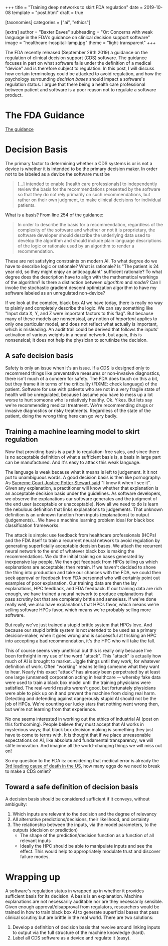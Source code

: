 +++
title = "Training deep networks to skirt FDA regulation"
date = 2019-10-08
template = "post.html"
draft = true

[taxonomies]
categories = ["ai", "ethics"]

[extra]
author = "Baxter Eaves"
subheading = "Or: Concerns with weak language in the FDA's guidance on clinical decision support software"
image = "healthcare-hospital-lamp.jpg"
theme = "light-transparent"
+++

The FDA recently released (September 29th 2019) a guidance on the regulation of clinical decision support (CDS) software. The guidance focuses in part on what software falls under the definition of a medical "device" and is therefore subject to regulation. In this post, I will discuss how certain terminology could be attacked to avoid regulation, and how the psychology surrounding *decision bases* should impact a software's regulation status. I argue that there being a health care professional between patient and software is a poor reason not to regulate a software product.

# The FDA Guidance

[The guidance](https://www.fda.gov/regulatory-information/search-fda-guidance-documents/clinical-decision-support-software)

# Decision Basis

The primary factor to determining whether a CDS systems is or is not a device is whether it is intended to be the primary decision maker. In order not to be labeled as a device the software must be 

> [...] intended to enable [health care professionals] to independently review the basis for the recommendations presented by the software so that they do not rely primarily on such recommendations, but rather on their own judgment, to make clinical decisions for individual patients.

What is a basis? From line 254 of the guidance:

> In order to describe the basis for a recommendation, regardless of the complexity of the software and whether or not it is proprietary, the software developer should describe the underlying data used to develop the algorithm and should include plain language descriptions of the logic or rationale used by an algorithm to render a recommendation.

These are not satisfying constraints on modern AI. To what degree do we have to describe logic or rationale? What is rationale? Is "The patient is 24 year old, so they might enjoy an anticoagulant" sufficient rationale? To what degree does the description have to align with the mathematical workings of the algorithm? Is there a distinction between *algorithm* and *model*? Can I invoke the stochastic gradient descent optimization algorithm to have my software labeled as an unregulated non-device?

If we look at the complex, black box AI we have today, there is really no way to plainly and completely describe the logic. We can say something like "Input data X, Y, and Z were important factors to this flag". But because many of these models are nonsensical, any notion of *important* applies to only one particular model, and does not reflect what actually is important, which is misleading. An audit trail could be derived that follows the inputs' activation of various weights in a neural network, but again, this is nonsensical; it does not help the physician to scrutinize the decision.

## A safe decision basis

Safety is only an issue when it's an issue. If a CDS is designed only to recommend things like preventative measures or non-invasive diagnostics, there isn't much of a concern for safety. The FDA does touch on this a bit, but they frame it in terms of the criticality (FIXME: check language) of the patient. Software for use with patients who are not in a very fragile state of health will be unregulated, because I assume you have to mess up a lot worse to hurt someone who is relatively healthy. Ok. Yikes. But lets say we're recommending medical treatment. We're recommending drugs or invasive diagnostics or risky treatments. Regardless of the state of the patient, doing the wrong thing here can go very badly.

## Training a machine learning model to skirt regulation

Now that providing basis is a path to regulation-free sales, and since there is no acceptable definition of what a sufficient basis is, a basis in large part can be manufactured. And it's easy to attack this weak language.

The language is weak because what it means is left to judgement. It it not put to unambiguous words. A good decision basis is then like pornography: As [Supreme Court Justice Potter Stewart said](https://www.law.cornell.edu/supremecourt/text/378/184) "I know it when I see it". Given any explanation, a practitioner will know whether that explanation is an acceptable decision basis under the guidelines. As software developers, we observe the explanations our software generates and the judgment of the end user (acceptable or unacceptable). Now all we need to do is learn the nebulous definition that links explanations to judgements. That unknown definition is an unknown function from inputs (explanations) to output (judgements)... We have a machine learning problem ideal for black box classification frameworks.

The attack is simple: use feedback from healthcare professionals (HCPs) and the FDA itself to train a recurrent neural network to avoid regulation by generating superficially acceptable decision bases. We attach the recurrent neural network to the end of whatever black box is making the recommendations. We do the initial training on bases generated by inexpensive lay people. We then get feedback from HPCs telling us which explanations are acceptable; then retrain. If we haven't decided to shove the thing into production and take our chances with the FDA, we could then seek approval or feedback from FDA personnel who will certainly point out examples of poor explanation. Our training data are then the lay explanations, HPC feedback, and FDA feedback. If our training data are rich enough, we have trained a neural network to produce explanations that pass scrutiny but that are completely brittle and senseless. If we've done really well, we also have explanations that HPCs favor, which means we're selling software HPCs favor, which means we're probably selling more software.

But really we've just trained a stupid brittle system that HPCs love. And because our stupid brittle system is not *intended* to be used as a primary decision-maker, when it goes wrong and is successful at tricking an HPC into accepting a bad recommendation, it's the HPC who will take the fall.

This of course seems very unethical but this is really only because I've been forthright in my use of the word "attack". This "attack" is actually how much of AI is brought to market. Jiggle things until they *work*, for whatever definition of work. Often "working" means telling someone what they want to hear. Nearly this exact "attack" has already been perpetrated by at least one large (unnamed) corporation acting in healthcare -- whereby fake data were used to train a black box model until the training physicians were satisfied. The real-world results weren't good, but fortunately physicians were able to pick up on it and prevent the machine from doing real harm. Detecting and defending against dangerously stupid AI should not be the job of HPCs. We're counting our lucky stars that nothing went wrong then, but we're not learning from that experience.

No one seems interested in working out the ethics of industrial AI (post on this forthcoming). People believe they must accept that AI works in mysterious ways; that black box decision making is something they just have to come to terms with. It is thought that if we place unreasonable expectations on AI, like absolute and fundamental transparency, we will stifle innovation. And imagine all the world-changing things we will miss out on!

So my question to the FDA is: considering that medical error is already the [3rd leading cause of death in the US](https://www.hopkinsmedicine.org/news/media/releases/study_suggests_medical_errors_now_third_leading_cause_of_death_in_the_us), how many eggs do we need to break to make a CDS omlet?

## Toward a safe definition of decision basis

A decision basis should be considered sufficient if it conveys, without ambiguity:

1. Which inputs are relevant to the decision and the degree of relevancy
3. All alternative predictions/decisions, their likelihood, and certainty
4. The relationship between the inputs, via the model parameters, to the outputs (decision or prediction)
    - The shape of the prediction/decision function as a function of all relevant inputs
    - Ideally the HPC should be able to manipulate inputs and see the effect. This would help to appropriately modulate trust and discover failure modes.


<!-- # Inconsistent quality standards across physical and software devices

Both a blood pressure monitor and a pacemaker are medical devices, but they are medical devices for different reasons. The pacemaker is a medical device in part because it makes decisions regulating a patient's heart rate without HPC consult. A blood pressure monitor is a medical device because it is designed to collect data. Both devices have to adhere to strict reliability standards. A blood pressure monitor should give accurate and precise measurements for a known number of uses, and pacemaker shouldn't crap out. Saying that a non-device CDS should have no reliability standards because it is the doctor's job to recognize bad decisions is smiliar to asserting that a blood pressure monitor should be allowed to give horribly inaccurate measurement because it is the HPC who decides to operate that device.

-->

# Wrapping up

A software's regulation status in wrapped up in whether it provides sufficient basis for its decision. A basis is an explanation. Machine explanations are not necessarily auditable nor are they necessarily sensible. Given enough approval/disapproval from regulators, researchers would be trained in how to train black box AI to generate superficial bases that pass clinical scrutiny but are brittle in the real world. There are two solutions:

1. Develop a definition of decision basis that revolve around linking inputs to output via the full structure of the machine knowledge (hard).
2. Label all CDS software as a device and regulate it (easy).
